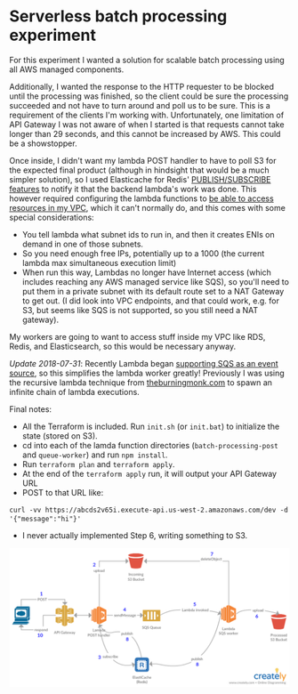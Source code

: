 # Serverless batch processing experiment

For this experiment I wanted a solution for scalable batch processing using all AWS managed components.

Additionally, I wanted the response to the HTTP requester to be blocked until the processing was finished, so the client could be sure the processing succeeded and not have to turn around and poll us to be sure. This is a requirement of the clients I'm working with. Unfortunately, one limitation of API Gateway I was not aware of when I started is that requests cannot take longer than 29 seconds, and this cannot be increased by AWS. This could be a showstopper.

Once inside, I didn't want my lambda POST handler to have to poll S3 for the expected final product (although in hindsight that would be a much simpler solution), so I used Elasticache for Redis' [PUBLISH/SUBSCRIBE features](https://redis.io/topics/pubsub) to notify it that the backend lambda's work was done. This however required configuring the lambda functions to [be able to access resources in my VPC](https://docs.aws.amazon.com/lambda/latest/dg/vpc.html), which it can't normally do, and this comes with some special considerations:

* You tell lambda what subnet ids to run in, and then it creates ENIs on demand in one of those subnets.
* So you need enough free IPs, potentially up to a 1000 (the current lambda max simultaneous execution limit)
* When run this way, Lambdas no longer have Internet access (which includes reaching any AWS managed service like SQS), so you'll need to put them in a private subnet with its default route set to a NAT Gateway to get out. (I did look into VPC endpoints, and that could work, e.g. for S3, but seems like SQS is not supported, so you still need a NAT gateway).

My workers are going to want to access stuff inside my VPC like RDS, Redis, and Elasticsearch, so this would be necessary anyway.

*Update 2018-07-31*: Recently Lambda began [supporting SQS as an event source](https://aws.amazon.com/blogs/aws/aws-lambda-adds-amazon-simple-queue-service-to-supported-event-sources/), so this simplifies the lambda worker greatly! Previously I was using the recursive lambda technique from [theburningmonk.com](http://theburningmonk.com/2016/04/aws-lambda-use-recursive-function-to-process-sqs-messages-part-1/) to spawn an infinite chain of lambda executions.

Final notes:
* All the Terraform is included. Run `init.sh` (or `init.bat`) to initialize the state (stored on S3).
* cd into each of the lamda function directories (`batch-processing-post` and `queue-worker`) and run `npm install`.
* Run `terraform plan` and `terraform apply`.
* At the end of the `terraform apply` run, it will output your API Gateway URL
* POST to that URL like:
```
curl -vv https://abcds2v65i.execute-api.us-west-2.amazonaws.com/dev -d '{"message":"hi"}'
```
* I never actually implemented Step 6, writing something to S3.

![Batch processing using lambda](Batch%20processing%20using%20lambda.png)

